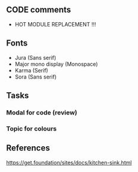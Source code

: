 
## CODE comments

- HOT MODULE REPLACEMENT !!!

## Fonts
  - Jura (Sans serif)
  - Major mono display (Monospace)
  - Karma (Serif)
  - Sora (Sans serif)

## Tasks

### Modal for code (review)

### Topic for colours



## References

https://get.foundation/sites/docs/kitchen-sink.html

